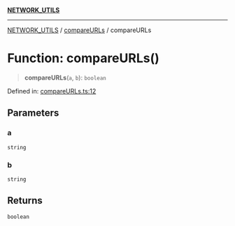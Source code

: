 [**NETWORK_UTILS**](../../README.md)

***

[NETWORK_UTILS](../../README.md) / [compareURLs](../README.md) / compareURLs

# Function: compareURLs()

> **compareURLs**(`a`, `b`): `boolean`

Defined in: [compareURLs.ts:12](https://github.com/dailker/everyutil/blob/9768d00ced16ec8f4705df34c2fe47f2b1b47121/src/network/compareURLs.ts#L12)

## Parameters

### a

`string`

### b

`string`

## Returns

`boolean`
